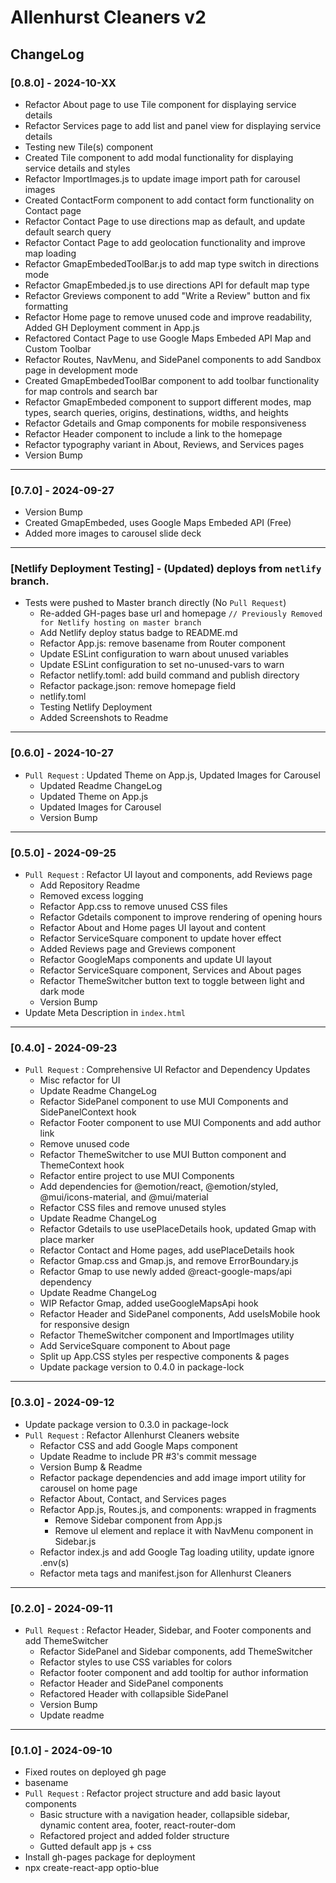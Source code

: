 # Allenhurst Cleaners v2

## ChangeLog

### [0.8.0] - 2024-10-XX

- Refactor About page to use Tile component for displaying service details
- Refactor Services page to add list and panel view for displaying service details
- Testing new Tile(s) component
- Created Tile component to add modal functionality for displaying service details and styles
- Refactor ImportImages.js to update image import path for carousel images
- Created ContactForm component to add contact form functionality on Contact page
- Refactor Contact Page to use directions map as default, and update default search query
- Refactor Contact Page to add geolocation functionality and improve map loading
- Refactor GmapEmbededToolBar.js to add map type switch in directions mode
- Refactor GmapEmbeded.js to use directions API for default map type
- Refactor Greviews component to add "Write a Review" button and fix formatting
- Refactor Home page to remove unused code and improve readability, Added GH Deployment comment in App.js
- Refactored Contact Page to use Google Maps Embeded API Map and Custom Toolbar
- Refactor Routes, NavMenu, and SidePanel components to add Sandbox page in development mode
- Created GmapEmbededToolBar component to add toolbar functionality for map controls and search bar
- Refactor GmapEmbeded component to support different modes, map types, search queries, origins, destinations, widths, and heights
- Refactor Gdetails and Gmap components for mobile responsiveness
- Refactor Header component to include a link to the homepage
- Refactor typography variant in About, Reviews, and Services pages
- Version Bump

---

### [0.7.0] - 2024-09-27

- Version Bump
- Created GmapEmbeded, uses Google Maps Embeded API (Free)
- Added more images to carousel slide deck

---

### [Netlify Deployment Testing] - (Updated) deploys from `netlify` branch.

- Tests were pushed to Master branch directly (No `Pull Request`)
  - Re-added GH-pages base url and homepage `// Previously Removed for Netlify hosting on master branch`
  - Add Netlify deploy status badge to README.md
  - Refactor App.js: remove basename from Router component
  - Update ESLint configuration to warn about unused variables
  - Update ESLint configuration to set no-unused-vars to warn
  - Refactor netlify.toml: add build command and publish directory
  - Refactor package.json: remove homepage field
  - netlify.toml
  - Testing Netlify Deployment
  - Added Screenshots to Readme

---

### [0.6.0] - 2024-10-27

- `Pull Request` : Updated Theme on App.js, Updated Images for Carousel
  - Updated Readme ChangeLog
  - Updated Theme on App.js
  - Updated Images for Carousel
  - Version Bump

---

### [0.5.0] - 2024-09-25

- `Pull Request` : Refactor UI layout and components, add Reviews page
  - Add Repository Readme
  - Removed excess logging
  - Refactor App.css to remove unused CSS files
  - Refactor Gdetails component to improve rendering of opening hours
  - Refactor About and Home pages UI layout and content
  - Refactor ServiceSquare component to update hover effect
  - Added Reviews page and Greviews component
  - Refactor GoogleMaps components and update UI layout
  - Refactor ServiceSquare component, Services and About pages
  - Refactor ThemeSwitcher button text to toggle between light and dark mode
  - Version Bump
- Update Meta Description in `index.html`

---

### [0.4.0] - 2024-09-23

- `Pull Request` : Comprehensive UI Refactor and Dependency Updates
  - Misc refactor for UI
  - Update Readme ChangeLog
  - Refactor SidePanel component to use MUI Components and SidePanelContext hook
  - Refactor Footer component to use MUI Components and add author link
  - Remove unused code
  - Refactor ThemeSwitcher to use MUI Button component and ThemeContext hook
  - Refactor entire project to use MUI Components
  - Add dependencies for @emotion/react, @emotion/styled, @mui/icons-material, and @mui/material
  - Refactor CSS files and remove unused styles
  - Update Readme ChangeLog
  - Refactor Gdetails to use usePlaceDetails hook, updated Gmap with place marker
  - Refactor Contact and Home pages, add usePlaceDetails hook
  - Refactor Gmap.css and Gmap.js, and remove ErrorBoundary.js
  - Refactor Gmap to use newly added @react-google-maps/api dependency
  - Update Readme ChangeLog
  - WIP Refactor Gmap, added useGoogleMapsApi hook
  - Refactor Header and SidePanel components, Add useIsMobile hook for responsive design
  - Refactor ThemeSwitcher component and ImportImages utility
  - Add ServiceSquare component to About page
  - Split up App.CSS styles per respective components & pages
  - Update package version to 0.4.0 in package-lock

---

### [0.3.0] - 2024-09-12

- Update package version to 0.3.0 in package-lock
- `Pull Request` : Refactor Allenhurst Cleaners website
  - Refactor CSS and add Google Maps component
  - Update Readme to include PR #3's commit message
  - Version Bump & Readme
  - Refactor package dependencies and add image import utility for carousel on home page
  - Refactor About, Contact, and Services pages
  - Refactor App.js, Routes.js, and components: wrapped in fragments
    - Remove Sidebar component from App.js
    - Remove ul element and replace it with NavMenu component in Sidebar.js
  - Refactor index.js and add Google Tag loading utility, update ignore .env(s)
  - Refactor meta tags and manifest.json for Allenhurst Cleaners

---

### [0.2.0] - 2024-09-11

- `Pull Request` : Refactor Header, Sidebar, and Footer components and add ThemeSwitcher
  - Refactor SidePanel and Sidebar components, add ThemeSwitcher
  - Refactor styles to use CSS variables for colors
  - Refactor footer component and add tooltip for author information
  - Refactor Header and SidePanel components
  - Refactored Header with collapsible SidePanel
  - Version Bump
  - Update readme

---

### [0.1.0] - 2024-09-10

- Fixed routes on deployed gh page
- basename
- `Pull Request` : Refactor project structure and add basic layout components
  - Basic structure with a navigation header, collapsible sidebar, dynamic content area, footer, react-router-dom
  - Refactored project and added folder structure
  - Gutted default app js + css
- Install gh-pages package for deployment
- npx create-react-app optio-blue
